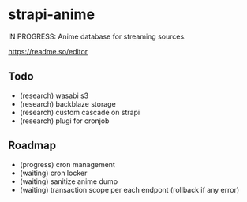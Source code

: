 # strapi-anime
IN PROGRESS:
Anime database for streaming sources.

https://readme.so/editor

## Todo
- (research) wasabi s3
- (research) backblaze storage
- (research) custom cascade on strapi
- (research) plugi for cronjob

## Roadmap

- (progress) cron management
- (waiting) cron locker
- (waiting) sanitize anime dump
- (waiting) transaction scope per each endpont (rollback if any error)


